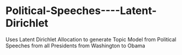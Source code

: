 # Political-Speeches----Latent-Dirichlet
Uses Latent Dirichlet Allocation to generate Topic Model from Political Speeches from all Presidents from Washington to Obama
